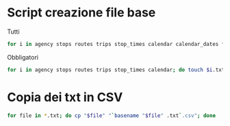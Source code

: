 # Script creazione file base

Tutti

```bash
for i in agency stops routes trips stop_times calendar calendar_dates fare_attributes fare_rules shapes frequencies transfers feed_info; do touch $i.txt; done
```

Obbligatori

```bash
for i in agency stops routes trips stop_times calendar; do touch $i.txt; done
```

# Copia dei txt in CSV

```bash
for file in *.txt; do cp "$file" "`basename "$file" .txt`.csv"; done
```
